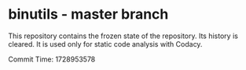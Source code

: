 # binutils - master branch

This repository contains the frozen state of the repository.
Its history is cleared. It is used only for static code
analysis with Codacy.

Commit Time: 1728953578